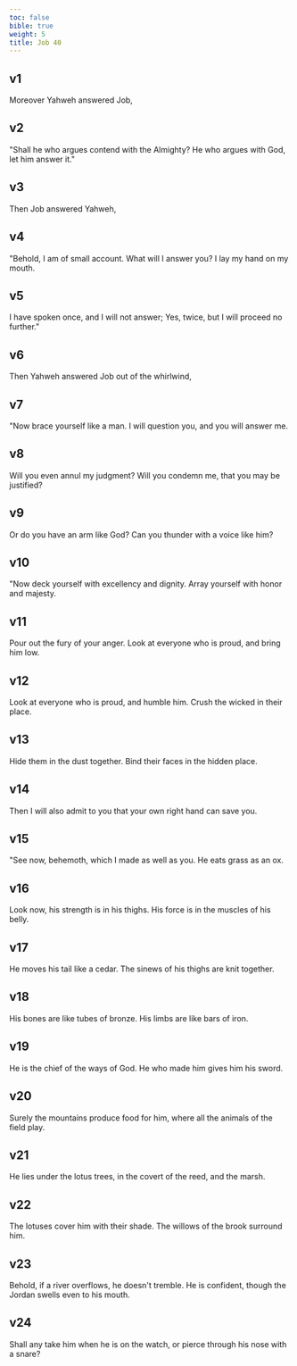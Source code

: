 ```yaml
---
toc: false
bible: true
weight: 5
title: Job 40
---
```




## v1 
Moreover Yahweh answered Job, 

## v2 
"Shall he who argues contend with the Almighty? He who argues with God, let him answer it." 

## v3 
Then Job answered Yahweh, 

## v4 
"Behold, I am of small account. What will I answer you? I lay my hand on my mouth. 

## v5 
I have spoken once, and I will not answer; Yes, twice, but I will proceed no further." 

## v6 
Then Yahweh answered Job out of the whirlwind, 

## v7 
"Now brace yourself like a man. I will question you, and you will answer me. 

## v8 
Will you even annul my judgment? Will you condemn me, that you may be justified? 

## v9 
Or do you have an arm like God? Can you thunder with a voice like him? 

## v10 
"Now deck yourself with excellency and dignity. Array yourself with honor and majesty. 

## v11 
Pour out the fury of your anger. Look at everyone who is proud, and bring him low. 

## v12 
Look at everyone who is proud, and humble him. Crush the wicked in their place. 

## v13 
Hide them in the dust together. Bind their faces in the hidden place. 

## v14 
Then I will also admit to you that your own right hand can save you. 

## v15 
"See now, behemoth, which I made as well as you. He eats grass as an ox. 

## v16 
Look now, his strength is in his thighs. His force is in the muscles of his belly. 

## v17 
He moves his tail like a cedar. The sinews of his thighs are knit together. 

## v18 
His bones are like tubes of bronze. His limbs are like bars of iron. 

## v19 
He is the chief of the ways of God. He who made him gives him his sword. 

## v20 
Surely the mountains produce food for him, where all the animals of the field play. 

## v21 
He lies under the lotus trees, in the covert of the reed, and the marsh. 

## v22 
The lotuses cover him with their shade. The willows of the brook surround him. 

## v23 
Behold, if a river overflows, he doesn't tremble. He is confident, though the Jordan swells even to his mouth. 

## v24 
Shall any take him when he is on the watch, or pierce through his nose with a snare?
